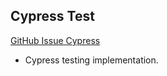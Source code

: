 ## Cypress Test
[GitHub Issue Cypress](https://github.com/AndreyevLawyers/ALP/issues?q=is%3Aopen+is%3Aissue+label%3A%22category%3A+cypress%22)

- Cypress testing implementation.

